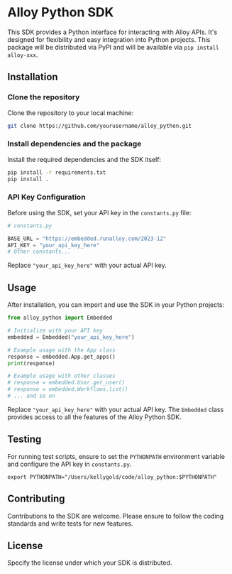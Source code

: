 # Alloy Python SDK

This SDK provides a Python interface for interacting with Alloy APIs. It's designed for flexibility and easy integration into Python projects. This package will be distributed via PyPI and will be available via `pip install alloy-xxx`.

## Installation

### Clone the repository

Clone the repository to your local machine:

```bash
git clone https://github.com/yourusername/alloy_python.git
```

### Install dependencies and the package

Install the required dependencies and the SDK itself:

```bash
pip install -r requirements.txt
pip install .
```

### API Key Configuration

Before using the SDK, set your API key in the `constants.py` file:

```python
# constants.py

BASE_URL = "https://embedded.runalloy.com/2023-12"
API_KEY = "your_api_key_here"
# Other constants...
```

Replace `"your_api_key_here"` with your actual API key.

## Usage

After installation, you can import and use the SDK in your Python projects:

```python
from alloy_python import Embedded

# Initialize with your API key
embedded = Embedded("your_api_key_here")

# Example usage with the App class
response = embedded.App.get_apps()
print(response)

# Example usage with other classes
# response = embedded.User.get_user()
# response = embedded.Workflows.list()
# ... and so on
```

Replace `"your_api_key_here"` with your actual API key. The `Embedded` class provides access to all the features of the Alloy Python SDK.

## Testing

For running test scripts, ensure to set the `PYTHONPATH` environment variable and configure the API key in `constants.py`.

```
export PYTHONPATH="/Users/kellygold/code/alloy_python:$PYTHONPATH"
```

## Contributing

Contributions to the SDK are welcome. Please ensure to follow the coding standards and write tests for new features.

## License

Specify the license under which your SDK is distributed.
